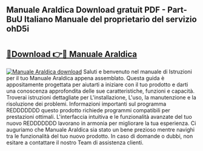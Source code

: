 ## Manuale Araldica Download gratuit PDF - Part-BuU Italiano Manuale del proprietario del servizio ohD5i

# <h2><a href="http://dfgh8f4.blite.top/?on=Manuale+Araldica">🔗Download 👉🔴 Manuale Araldica</a></h2>

[![Manuale Araldica download](https://i.imgur.com/lujVjoI.png)](http://dfgh8f4.blite.top/?on=Manuale+Araldica)
Saluti e benvenuto nel manuale di Istruzioni per il tuo Manuale Araldica appena assemblato. Questa guida è appositamente progettata per aiutarti a iniziare con il tuo prodotto e darti una conoscenza approfondita delle sue caratteristiche, funzioni e capacità. Troverai istruzioni dettagliate per L'installazione, L'uso, la manutenzione e la risoluzione dei problemi. Informazioni importanti sul programma REDDDDDDD questo prodotto richiede programmi compatibili per prestazioni ottimali. L'interfaccia intuitiva e le funzionalità avanzate del tuo nuovo REDDDDDDD lavorano in armonia per migliorare la tua esperienza. Ci auguriamo che Manuale Araldica sia stato un bene prezioso mentre navighi tra le funzionalità del tuo nuovo prodotto. In caso di domande o dubbi, non esitare a contattare il nostro Team di assistenza clienti.
